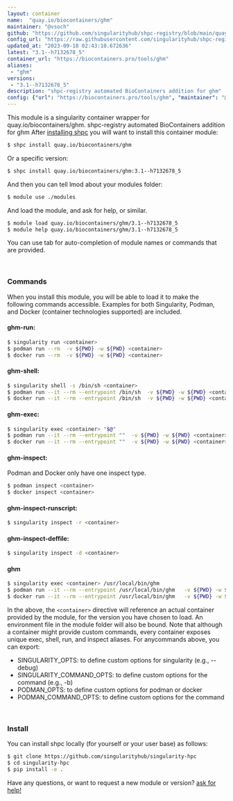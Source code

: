 ```yaml
---
layout: container
name:  "quay.io/biocontainers/ghm"
maintainer: "@vsoch"
github: "https://github.com/singularityhub/shpc-registry/blob/main/quay.io/biocontainers/ghm/container.yaml"
config_url: "https://raw.githubusercontent.com/singularityhub/shpc-registry/main/quay.io/biocontainers/ghm/container.yaml"
updated_at: "2023-09-18 02:43:10.672636"
latest: "3.1--h7132678_5"
container_url: "https://biocontainers.pro/tools/ghm"
aliases:
 - "ghm"
versions:
 - "3.1--h7132678_5"
description: "shpc-registry automated BioContainers addition for ghm"
config: {"url": "https://biocontainers.pro/tools/ghm", "maintainer": "@vsoch", "description": "shpc-registry automated BioContainers addition for ghm", "latest": {"3.1--h7132678_5": "sha256:dd8b5633b0aee3fbd474b3b9833446424faefbd5048898d76b467ee47c5f1239"}, "tags": {"3.1--h7132678_5": "sha256:dd8b5633b0aee3fbd474b3b9833446424faefbd5048898d76b467ee47c5f1239"}, "docker": "quay.io/biocontainers/ghm", "aliases": {"ghm": "/usr/local/bin/ghm"}}
---
```


This module is a singularity container wrapper for quay.io/biocontainers/ghm.
shpc-registry automated BioContainers addition for ghm
After [installing shpc](#install) you will want to install this container module:


```bash
$ shpc install quay.io/biocontainers/ghm
```

Or a specific version:

```bash
$ shpc install quay.io/biocontainers/ghm:3.1--h7132678_5
```

And then you can tell lmod about your modules folder:

```bash
$ module use ./modules
```

And load the module, and ask for help, or similar.

```bash
$ module load quay.io/biocontainers/ghm/3.1--h7132678_5
$ module help quay.io/biocontainers/ghm/3.1--h7132678_5
```

You can use tab for auto-completion of module names or commands that are provided.

<br>

### Commands

When you install this module, you will be able to load it to make the following commands accessible.
Examples for both Singularity, Podman, and Docker (container technologies supported) are included.

#### ghm-run:

```bash
$ singularity run <container>
$ podman run --rm  -v ${PWD} -w ${PWD} <container>
$ docker run --rm  -v ${PWD} -w ${PWD} <container>
```

#### ghm-shell:

```bash
$ singularity shell -s /bin/sh <container>
$ podman run --it --rm --entrypoint /bin/sh  -v ${PWD} -w ${PWD} <container>
$ docker run --it --rm --entrypoint /bin/sh  -v ${PWD} -w ${PWD} <container>
```

#### ghm-exec:

```bash
$ singularity exec <container> "$@"
$ podman run --it --rm --entrypoint ""  -v ${PWD} -w ${PWD} <container> "$@"
$ docker run --it --rm --entrypoint ""  -v ${PWD} -w ${PWD} <container> "$@"
```

#### ghm-inspect:

Podman and Docker only have one inspect type.

```bash
$ podman inspect <container>
$ docker inspect <container>
```

#### ghm-inspect-runscript:

```bash
$ singularity inspect -r <container>
```

#### ghm-inspect-deffile:

```bash
$ singularity inspect -d <container>
```


#### ghm

```bash
$ singularity exec <container> /usr/local/bin/ghm
$ podman run --it --rm --entrypoint /usr/local/bin/ghm   -v ${PWD} -w ${PWD} <container> -c " $@"
$ docker run --it --rm --entrypoint /usr/local/bin/ghm   -v ${PWD} -w ${PWD} <container> -c " $@"
```



In the above, the `<container>` directive will reference an actual container provided
by the module, for the version you have chosen to load. An environment file in the
module folder will also be bound. Note that although a container
might provide custom commands, every container exposes unique exec, shell, run, and
inspect aliases. For anycommands above, you can export:

 - SINGULARITY_OPTS: to define custom options for singularity (e.g., --debug)
 - SINGULARITY_COMMAND_OPTS: to define custom options for the command (e.g., -b)
 - PODMAN_OPTS: to define custom options for podman or docker
 - PODMAN_COMMAND_OPTS: to define custom options for the command

<br>

### Install

You can install shpc locally (for yourself or your user base) as follows:

```bash
$ git clone https://github.com/singularityhub/singularity-hpc
$ cd singularity-hpc
$ pip install -e .
```

Have any questions, or want to request a new module or version? [ask for help!](https://github.com/singularityhub/singularity-hpc/issues)